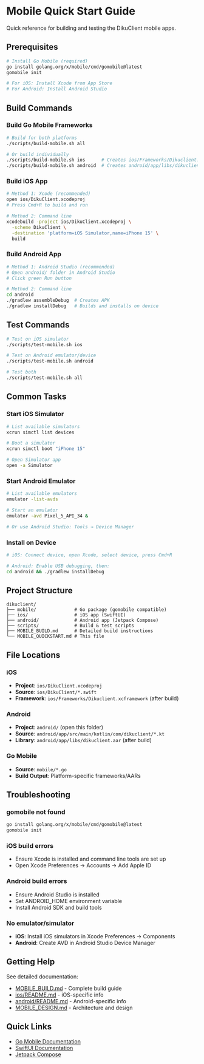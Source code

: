 # Mobile Quick Start Guide

Quick reference for building and testing the DikuClient mobile apps.

## Prerequisites

```bash
# Install Go Mobile (required)
go install golang.org/x/mobile/cmd/gomobile@latest
gomobile init

# For iOS: Install Xcode from App Store
# For Android: Install Android Studio
```

## Build Commands

### Build Go Mobile Frameworks

```bash
# Build for both platforms
./scripts/build-mobile.sh all

# Or build individually
./scripts/build-mobile.sh ios      # Creates ios/Frameworks/Dikuclient.xcframework
./scripts/build-mobile.sh android  # Creates android/app/libs/dikuclient.aar
```

### Build iOS App

```bash
# Method 1: Xcode (recommended)
open ios/DikuClient.xcodeproj
# Press Cmd+R to build and run

# Method 2: Command line
xcodebuild -project ios/DikuClient.xcodeproj \
  -scheme DikuClient \
  -destination 'platform=iOS Simulator,name=iPhone 15' \
  build
```

### Build Android App

```bash
# Method 1: Android Studio (recommended)
# Open android/ folder in Android Studio
# Click green Run button

# Method 2: Command line
cd android
./gradlew assembleDebug  # Creates APK
./gradlew installDebug   # Builds and installs on device
```

## Test Commands

```bash
# Test on iOS simulator
./scripts/test-mobile.sh ios

# Test on Android emulator/device
./scripts/test-mobile.sh android

# Test both
./scripts/test-mobile.sh all
```

## Common Tasks

### Start iOS Simulator

```bash
# List available simulators
xcrun simctl list devices

# Boot a simulator
xcrun simctl boot "iPhone 15"

# Open Simulator app
open -a Simulator
```

### Start Android Emulator

```bash
# List available emulators
emulator -list-avds

# Start an emulator
emulator -avd Pixel_5_API_34 &

# Or use Android Studio: Tools → Device Manager
```

### Install on Device

```bash
# iOS: Connect device, open Xcode, select device, press Cmd+R

# Android: Enable USB debugging, then:
cd android && ./gradlew installDebug
```

## Project Structure

```
dikuclient/
├── mobile/              # Go package (gomobile compatible)
├── ios/                 # iOS app (SwiftUI)
├── android/             # Android app (Jetpack Compose)
├── scripts/             # Build & test scripts
├── MOBILE_BUILD.md      # Detailed build instructions
└── MOBILE_QUICKSTART.md # This file
```

## File Locations

### iOS
- **Project**: `ios/DikuClient.xcodeproj`
- **Source**: `ios/DikuClient/*.swift`
- **Framework**: `ios/Frameworks/Dikuclient.xcframework` (after build)

### Android
- **Project**: `android/` (open this folder)
- **Source**: `android/app/src/main/kotlin/com/dikuclient/*.kt`
- **Library**: `android/app/libs/dikuclient.aar` (after build)

### Go Mobile
- **Source**: `mobile/*.go`
- **Build Output**: Platform-specific frameworks/AARs

## Troubleshooting

### gomobile not found
```bash
go install golang.org/x/mobile/cmd/gomobile@latest
gomobile init
```

### iOS build errors
- Ensure Xcode is installed and command line tools are set up
- Open Xcode Preferences → Accounts → Add Apple ID

### Android build errors
- Ensure Android Studio is installed
- Set ANDROID_HOME environment variable
- Install Android SDK and build tools

### No emulator/simulator
- **iOS**: Install iOS simulators in Xcode Preferences → Components
- **Android**: Create AVD in Android Studio Device Manager

## Getting Help

See detailed documentation:
- [MOBILE_BUILD.md](./MOBILE_BUILD.md) - Complete build guide
- [ios/README.md](./ios/README.md) - iOS-specific info
- [android/README.md](./android/README.md) - Android-specific info
- [MOBILE_DESIGN.md](./MOBILE_DESIGN.md) - Architecture and design

## Quick Links

- [Go Mobile Documentation](https://pkg.go.dev/golang.org/x/mobile/cmd/gomobile)
- [SwiftUI Documentation](https://developer.apple.com/documentation/swiftui)
- [Jetpack Compose](https://developer.android.com/jetpack/compose)
